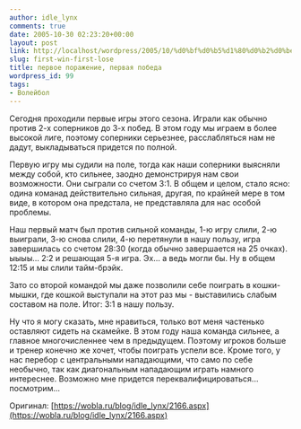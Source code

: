 ```yaml
---
author: idle_lynx
comments: true
date: 2005-10-30 02:23:20+00:00
layout: post
link: http://localhost/wordpress/2005/10/%d0%bf%d0%b5%d1%80%d0%b2%d0%be%d0%b5-%d0%bf%d0%be%d1%80%d0%b0%d0%b6%d0%b5%d0%bd%d0%b8%d0%b5-%d0%bf%d0%b5%d1%80%d0%b2%d0%b0%d1%8f-%d0%bf%d0%be%d0%b1%d0%b5%d0%b4%d0%b0/
slug: first-win-first-lose
title: первое поражение, первая победа
wordpress_id: 99
tags:
- Волейбол
---
```


Сегодня проходили первые игры этого сезона. Играли как обычно против 2-х соперников до 3-х побед. В этом году мы играем в более высокой лиге, поэтому соперники серьезнее, расслабляться нам не дадут, выкладываться придется по полной.

Первую игру мы судили на поле, тогда как наши соперники выясняли между собой, кто сильнее, заодно демонстрируя нам свои возможности. Они сыграли со счетом 3:1. В общем и целом, стало ясно: одина команад действительно сильная, другая, по крайней мере в том виде, в котором она предстала, не представляла для нас особой проблемы.

Наш первый матч был против сильной команды, 1-ю игру слили, 2-ю выиграли, 3-ю снова слили, 4-ю перетянули в нашу пользу, игра завершилась со счетом 28:30 (когда обычно завершается на 25 очках). ыыыы... 2:2 и решающая 5-я игра. Эх... а ведь могли бы. Ну в общем 12:15 и мы слили тайм-брэйк.

Зато со второй командой мы даже позволили себе поиграть в кошки-мышки, где кошкой выступали на этот раз мы - выставились слабым составом на поле. Итог: 3:1 в нашу пользу.

Ну что я могу сказать, мне нравиться, только вот меня частенько оставляют сидеть на скамейке. В этом году наша команда сильнее, а главное многочисленнее чем в предыдущем. Поэтому игроков больше и тренер конечно же хочет, чтобы поиграть успели все. Кроме того, у нас перебор с центральными нападающими, что само по себе необычно, так как диагональным нападающим играть намного интереснее. Возможно мне придется переквалифицироваться... посмотрим...

Оригинал: [https://wobla.ru/blog/idle_lynx/2166.aspx](https://wobla.ru/blog/idle_lynx/2166.aspx)
